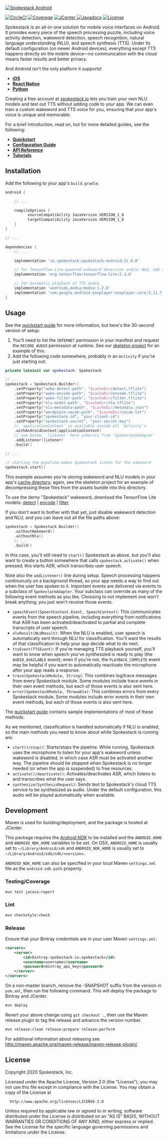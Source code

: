 <a href="https://www.spokestack.io/docs/android/getting-started" title="Getting Started with Android + Spokestack"><img src="images/spokestack-android.png" alt="Spokestack Android"></a>

[![CircleCI](https://circleci.com/gh/spokestack/spokestack-android.svg?style=shield)](https://circleci.com/gh/spokestack/spokestack-android)
[![Coverage](https://coveralls.io/repos/github/spokestack/spokestack-android/badge.svg)](https://coveralls.io/github/spokestack/spokestack-android)
[ ![JCenter](https://api.bintray.com/packages/spokestack/io.spokestack/spokestack-android/images/download.svg) ](https://bintray.com/spokestack/io.spokestack/spokestack-android/_latestVersion)
[![Javadocs](https://javadoc.io/badge2/io.spokestack/spokestack-android/javadoc.svg)](https://javadoc.io/doc/io.spokestack/spokestack-android)
[![License](https://img.shields.io/badge/License-Apache%202.0-green.svg)](https://opensource.org/licenses/Apache-2.0)

Spokestack is an all-in-one solution for mobile voice interfaces on Android. It provides every piece of the speech processing puzzle, including voice activity detection, wakeword detection, speech recognition, natural language understanding (NLU), and speech synthesis (TTS). Under its default configuration (on newer Android devices), everything except TTS happens directly on the mobile device—no communication with the cloud means faster results and better privacy.

And Android isn't the only platform it supports!

* [**iOS**](https://github.com/spokestack/spokestack-ios)
* [**React Native**](https://github.com/spokestack/react-native-spokestack)
* [**Python**](https://github.com/spokestack/spokestack-python)

Creating a free account at [spokestack.io](https://spokestack.io) lets you train your own NLU models and test out TTS without adding code to your app. We can even train a custom wakeword and TTS voice for you, ensuring that your app's voice is unique and memorable.

For a brief introduction, read on, but for more detailed guides, see the following:

* [**Quickstart**](https://www.spokestack.io/docs/Android/getting-started)
* [**Configuration Guide**](https://www.spokestack.io/docs/Android/turnkey-configuration)
* [**API Reference**](https://www.javadoc.io/doc/io.spokestack/spokestack-android/latest/index.html)
* [**Tutorials**](https://www.spokestack.io/tutorials)


## Installation

Add the following to your app's `build.gradle`:

```groovy
android {

    // ...

    compileOptions {
          sourceCompatibility JavaVersion.VERSION_1_8
          targetCompatibility JavaVersion.VERSION_1_8
    }
}

// ...

dependencies {
    // ...

    implementation 'io.spokestack:spokestack-android:11.0.0'

    // for TensorFlow Lite-powered wakeword detection and/or NLU, add this one too
    implementation 'org.tensorflow:tensorflow-lite:2.3.0'

    // for automatic playback of TTS audio
    implementation 'androidx.media:media:1.2.0'
    implementation 'com.google.android.exoplayer:exoplayer-core:2.11.7'
}
```

## Usage

See the [quickstart guide](https://www.spokestack.io/docs/Android/getting-started) for more information, but here's the 30-second version of setup:

1. You'll need to list the `INTERNET` permission in your manifest and request the `RECORD_AUDIO` permission at runtime. See our [skeleton project](https://github.com/spokestack/android-skeleton) for an example of this.
1. Add the following code somewhere, probably in an `Activity` if you're just starting out:

```kotlin
private lateinit var spokestack: Spokestack

// ...
spokestack = Spokestack.Builder()
    .setProperty("wake-detect-path", "$cacheDir/detect.tflite")
    .setProperty("wake-encode-path", "$cacheDir/encode.tflite")
    .setProperty("wake-filter-path", "$cacheDir/filter.tflite")
    .setProperty("nlu-model-path", "$cacheDir/nlu.tflite")
    .setProperty("nlu-metadata-path", "$cacheDir/metadata.json")
    .setProperty("wordpiece-vocab-path", "$cacheDir/vocab.txt")
    .setProperty("spokestack-id", "your-client-id")
    .setProperty("spokestack-secret", "your-secret-key")
    // `applicationContext` is available inside all `Activity`s
    .withAndroidContext(applicationContext)
    // see below; `listener` here inherits from `SpokestackAdapter`
    .addListener(listener)
    .build()

// ...

// starting the pipeline makes Spokestack listen for the wakeword
spokestack.start()
```

This example assumes you're storing wakeword and NLU models in your app's [cache directory](https://developer.android.com/reference/android/content/Context#getCacheDir()); again, see the skeleton project for an example of decompressing these files from the assets bundle into this directory.

To use the demo "Spokestack" wakeword, download the TensorFlow Lite models: [detect](https://d3dmqd7cy685il.cloudfront.net/model/wake/spokestack/detect.tflite) | [encode](https://d3dmqd7cy685il.cloudfront.net/model/wake/spokestack/encode.tflite) | [filter](https://d3dmqd7cy685il.cloudfront.net/model/wake/spokestack/filter.tflite)

If you don't want to bother with that yet, just disable wakeword detection and NLU, and you can leave out all the file paths above:

```kotlin
spokestack = Spokestack.Builder()
    .withoutWakeword()
    .withoutNlu()
    // ...
    .build()
```

In this case, you'll still need to `start()` Spokestack as above, but you'll also want to create a button somewhere that calls `spokestack.activate()` when pressed; this starts ASR, which transcribes user speech.

Note also the `addListener()` line during setup. Speech processing happens continuously on a background thread, so your app needs a way to find out when the user has spoken to it. Important events are delivered via events to a subclass of `SpokestackAdapter`. Your subclass can override as many of the following event methods as you like. Choosing to not implement one won't break anything; you just won't receive those events.

* `speechEvent(SpeechContext.Event, SpeechContext)`: This communicates events from the speech pipeline, including everything from notifications that ASR has been activated/deactivated to partial and complete transcripts of user speech.
* `nluResult(NLUResult)`: When the NLU is enabled, user speech is automatically sent through NLU for classification. You'll want the results of that classification to help your app decide what to do next.
* `ttsEvent(TTSEvent)`: If you're managing TTS playback yourself, you'll want to know when speech you've synthesized is ready to play (the `AUDIO_AVAILABLE` event); even if you're not, the `PLAYBACK_COMPLETE` event may be helpful if you want to automatically reactivate the microphone after your app reads a response.
* `trace(SpokestackModule, String)`: This combines log/trace messages from every Spokestack module. Some modules include trace events in their own event methods, but each of those events is also sent here.
* `error(SpokestackModule, Throwable)`: This combines errors from every Spokestack module. Some modules include error events in their own event methods, but each of those events is also sent here.

The [quickstart guide](https://www.spokestack.io/docs/Android/getting-started) contains sample implementations of most of these methods.

As we mentioned, classification is handled automatically if NLU is enabled, so the main methods you need to know about while Spokestack is running are:

* `start()/stop()`: Starts/stops the pipeline. While running, Spokestack uses the microphone to listen for your app's wakeword unless wakeword is disabled, in which case ASR must be activated another way. The pipeline should be stopped when Spokestack is no longer needed (or when the app is suspended) to free resources.
* `activate()/deactivate()`: Activates/deactivates ASR, which listens to and transcribes what the user says.
* `synthesize(SynthesisRequest)`: Sends text to Spokestack's cloud TTS service to be synthesized as audio. Under the default configuration, this audio will be played automatically when available.

## Development
Maven is used for building/deployment, and the package is hosted at JCenter.

This package requires the [Android NDK](https://developer.android.com/ndk/guides/index.html)
to be installed and the `ANDROID_HOME` and `ANDROID_NDK_HOME` variables to be
set. On OSX, `ANDROID_HOME` is usually set to `~/Library/Android/sdk` and
`ANDROID_NDK_HOME` is usually set to `~/Library/Android/sdk/ndk/<version>`.

`ANDROID_NDK_HOME` can also be specified in your local Maven `settings.xml` file as the `android.ndk.path` property.

### Testing/Coverage

```bash
mvn test jacoco:report
```

### Lint

```bash
mvn checkstyle:check
```

### Release
Ensure that your Bintray credentials are in your user Maven `settings.xml`:

```xml
<servers>
    <server>
        <id>bintray-spokestack-io.spokestack</id>
        <username>username</username>
        <password>bintray_api_key</password>
    </server>
</servers>
```

On a non-master branch, remove the -SNAPSHOT suffix from the version in `pom.xml`, then run the
following command. This will deploy the package to Bintray and JCenter.

```bash
mvn deploy
```

Revert your above change using `git checkout .`, then use the Maven release plugin to tag the release and advance the version number.

```bash
mvn release:clean release:prepare release:perform
```

For additional information about releasing see http://maven.apache.org/maven-release/maven-release-plugin/

## License

Copyright 2020 Spokestack, Inc.

  Licensed under the Apache License, Version 2.0 (the "License");
  you may not use this file except in compliance with the License.
  You may obtain a copy of the License at

      http://www.apache.org/licenses/LICENSE-2.0

  Unless required by applicable law or agreed to in writing, software
  distributed under the License is distributed on an "AS IS" BASIS,
  WITHOUT WARRANTIES OR CONDITIONS OF ANY KIND, either express or implied.
  See the License for the specific language governing permissions and
  limitations under the License.
